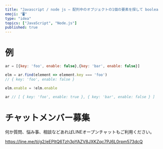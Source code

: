 ```yaml
---
title: "Javascript / node js – 配列中のオブジェクトの1個の要素を探して boolean (true/false)を反転させる"
emoji: "🖥"
type: "idea"
topics: ["JavaScript", "Node.js"]
published: true
---
```


# 例

```js
ar = [{key: 'foo', enable: false},{key: 'bar', enable: false}]

elm = ar.find(element => element.key === 'foo')
// { key: 'foo', enable: false }

elm.enable = !elm.enable

ar // [ { key: 'foo', enable: true }, { key: 'bar', enable: false } ]
```



# チャットメンバー募集


何か質問、悩み事、相談などあればLINEオープンチャットもご利用ください。

https://line.me/ti/g2/eEPltQ6Tzh3pYAZV8JXKZqc7PJ6L0rpm573dcQ


